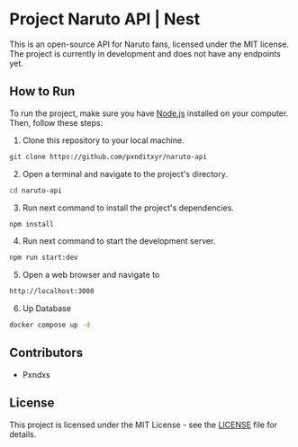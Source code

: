 # Project Naruto API | Nest

This is an open-source API for Naruto fans, licensed under the MIT license. The project is currently in development and does not have any endpoints yet. 

## How to Run

To run the project, make sure you have [Node.js](https://nodejs.org/) installed on your computer. Then, follow these steps:

1. Clone this repository to your local machine.

```bash
git clone https://github.com/pxnditxyr/naruto-api
```

2. Open a terminal and navigate to the project's directory.

```bash
cd naruto-api
```

3. Run next command to install the project's dependencies.

```bash
npm install
```

4. Run next command to start the development server.

```bash
npm run start:dev
```

5. Open a web browser and navigate to

```bash
http://localhost:3000
```

6. Up Database
```bash
docker compose up -d
```

## Contributors

- Pxndxs

## License

This project is licensed under the MIT License - see the [LICENSE](LICENSE) file for details.
